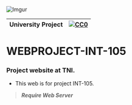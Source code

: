 ![Imgur](https://i.imgur.com/Pqvb5F8.jpg)

|University Project|[![CC0](https://licensebuttons.net/p/zero/1.0/88x31.png)](https://creativecommons.org/publicdomain/zero/1.0/)|
|----|----|

# WEBPROJECT-INT-105

### Project website at TNI. </n>

* This web is for project INT-105.

>***Require Web Server***
